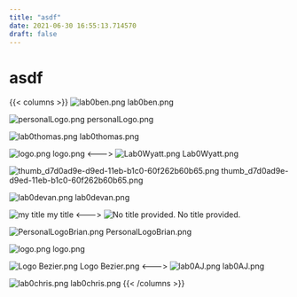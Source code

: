 ```yaml
---
title: "asdf"
date: 2021-06-30 16:55:13.714570
draft: false
---
```


# asdf

{{< columns >}}
![lab0ben.png](../images/thumb_d7b5d2bf-d9ed-11eb-bc7b-60f262b60b65.png)
lab0ben.png

![personalLogo.png](../images/thumb_d7c0f64c-d9ed-11eb-b974-60f262b60b65.png)
personalLogo.png

![lab0thomas.png](../images/thumb_d7c5ff3b-d9ed-11eb-8f57-60f262b60b65.png)
lab0thomas.png

![logo.png](../images/thumb_d7cb0851-d9ed-11eb-9581-60f262b60b65.png)
logo.png
<--->
![Lab0Wyatt.png](../images/thumb_d7d0ad9e-d9ed-11eb-b1c0-60f262b60b65.png)
Lab0Wyatt.png

![thumb_d7d0ad9e-d9ed-11eb-b1c0-60f262b60b65.png](../images/thumb_d801cfc9-d9ed-11eb-842f-60f262b60b65.png)
thumb_d7d0ad9e-d9ed-11eb-b1c0-60f262b60b65.png

![lab0devan.png](../images/thumb_d8068ad3-d9ed-11eb-8cbd-60f262b60b65.png)
lab0devan.png

![my title](../images/nothumbnail.png)
my title
<--->
![No title provided.](../images/nothumbnail.png)
No title provided.

![PersonalLogoBrian.png](../images/thumb_d80d1beb-d9ed-11eb-a4e9-60f262b60b65.png)
PersonalLogoBrian.png

![logo.png](../images/thumb_d813d140-d9ed-11eb-8ec6-60f262b60b65.png)
logo.png

![Logo Bezier.png](../images/thumb_d81b7249-d9ed-11eb-b517-60f262b60b65.png)
Logo Bezier.png
<--->
![lab0AJ.png](../images/thumb_d8244bdb-d9ed-11eb-8249-60f262b60b65.png)
lab0AJ.png

![lab0chris.png](../images/thumb_d8295502-d9ed-11eb-bc3a-60f262b60b65.png)
lab0chris.png
{{< /columns >}}